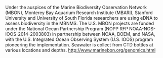 Under the auspices of the Marine Biodiversity Observation Network (MBON), Monterey Bay Aquarium Research Institute (MBARI), Stanford University and University of South Florida researchers are using eDNA to assess biodiversity in the MBNMS. The U.S. MBON projects are funded under the National Ocean Partnership Program (NOPP RFP NOAA-NOS-IOOS-2014-2003803) in partnership between NOAA, BOEM, and NASA, with the U.S. Integrated Ocean Observing System (U.S. IOOS) program pioneering the implementation. Seawater is collect from CTD bottles at various locations and depths. http://www.marinebon.org/genomics.html
